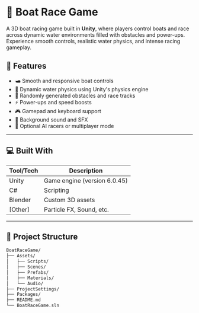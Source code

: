 # 🚤 Boat Race Game

A 3D boat racing game built in **Unity**, where players control boats and race across dynamic water environments filled with obstacles and power-ups. Experience smooth controls, realistic water physics, and intense racing gameplay.


## 🧠 Features

- 🛥️ Smooth and responsive boat controls
- 🌊 Dynamic water physics using Unity's physics engine
- 🧱 Randomly generated obstacles and race tracks
- ⚡ Power-ups and speed boosts
- 🎮 Gamepad and keyboard support
- 🎵 Background sound and SFX
- 🧠 Optional AI racers or multiplayer mode

---

## 💻 Built With

| Tool/Tech | Description                  |
|-----------|------------------------------|
| Unity     | Game engine (version 6.0.45)  |
| C#        | Scripting                    |
| Blender   | Custom 3D assets  |
| [Other]   | Particle FX, Sound, etc.     |

---

## 📁 Project Structure

```bash
BoatRaceGame/
├── Assets/
│   ├── Scripts/
│   ├── Scenes/
│   ├── Prefabs/
│   ├── Materials/
│   └── Audio/
├── ProjectSettings/
├── Packages/
├── README.md
└── BoatRaceGame.sln
